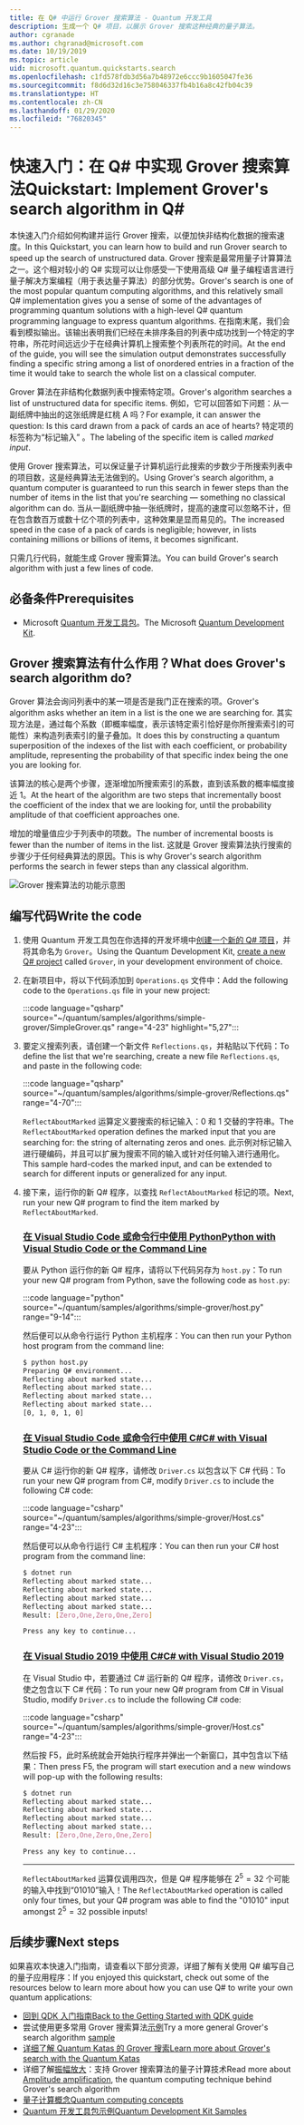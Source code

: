 ```yaml
---
title: 在 Q# 中运行 Grover 搜索算法 - Quantum 开发工具
description: 生成一个 Q# 项目，以展示 Grover 搜索这种经典的量子算法。
author: cgranade
ms.author: chgranad@microsoft.com
ms.date: 10/19/2019
ms.topic: article
uid: microsoft.quantum.quickstarts.search
ms.openlocfilehash: c1fd578fdb3d56a7b48972e6ccc9b1605047fe36
ms.sourcegitcommit: f8d6d32d16c3e758046337fb4b16a8c42fb04c39
ms.translationtype: HT
ms.contentlocale: zh-CN
ms.lasthandoff: 01/29/2020
ms.locfileid: "76820345"
---
```

# <a name="quickstart-implement-grovers-search-algorithm-in-q"></a><span data-ttu-id="b5b4e-103">快速入门：在 Q# 中实现 Grover 搜索算法</span><span class="sxs-lookup"><span data-stu-id="b5b4e-103">Quickstart: Implement Grover's search algorithm in Q#</span></span>

<span data-ttu-id="b5b4e-104">本快速入门介绍如何构建并运行 Grover 搜索，以便加快非结构化数据的搜索速度。</span><span class="sxs-lookup"><span data-stu-id="b5b4e-104">In this Quickstart, you can learn how to build and run Grover search to speed up the search of unstructured data.</span></span>  <span data-ttu-id="b5b4e-105">Grover 搜索是最常用量子计算算法之一。这个相对较小的 Q# 实现可以让你感受一下使用高级 Q# 量子编程语言进行量子解决方案编程（用于表达量子算法）的部分优势。</span><span class="sxs-lookup"><span data-stu-id="b5b4e-105">Grover's search is one of the most popular quantum computing algorithms, and this relatively small Q# implementation gives you a sense of some of the advantages of programming quantum solutions with a high-level Q# quantum programming language to express quantum algorithms.</span></span>  <span data-ttu-id="b5b4e-106">在指南末尾，我们会看到模拟输出。该输出表明我们已经在未排序条目的列表中成功找到一个特定的字符串，所花时间远远少于在经典计算机上搜索整个列表所花的时间。</span><span class="sxs-lookup"><span data-stu-id="b5b4e-106">At the end of the guide, you will see the simulation output demonstrates successfully finding a specific string among a list of onordered entries in a fraction of the time it would take to search the whole list on a classical computer.</span></span>

<span data-ttu-id="b5b4e-107">Grover 算法在非结构化数据列表中搜索特定项。</span><span class="sxs-lookup"><span data-stu-id="b5b4e-107">Grover's algorithm searches a list of unstructured data for specific items.</span></span> <span data-ttu-id="b5b4e-108">例如，它可以回答如下问题：从一副纸牌中抽出的这张纸牌是红桃 A 吗？</span><span class="sxs-lookup"><span data-stu-id="b5b4e-108">For example, it can answer the question: Is this card drawn from a pack of cards an ace of hearts?</span></span> <span data-ttu-id="b5b4e-109">特定项的标签称为“标记输入”  。</span><span class="sxs-lookup"><span data-stu-id="b5b4e-109">The labeling of the specific item is called _marked input_.</span></span>

<span data-ttu-id="b5b4e-110">使用 Grover 搜索算法，可以保证量子计算机运行此搜索的步数少于所搜索列表中的项目数，这是经典算法无法做到的。</span><span class="sxs-lookup"><span data-stu-id="b5b4e-110">Using Grover's search algorithm, a quantum computer is guaranteed to run this search in fewer steps than the number of items in the list that you're searching — something no classical algorithm can do.</span></span> <span data-ttu-id="b5b4e-111">当从一副纸牌中抽一张纸牌时，提高的速度可以忽略不计，但在包含数百万或数十亿个项的列表中，这种效果是显而易见的。</span><span class="sxs-lookup"><span data-stu-id="b5b4e-111">The increased speed in the case of a pack of cards is negligible; however, in lists containing millions or billions of items, it becomes significant.</span></span>

<span data-ttu-id="b5b4e-112">只需几行代码，就能生成 Grover 搜索算法。</span><span class="sxs-lookup"><span data-stu-id="b5b4e-112">You can build Grover's search algorithm with just a few lines of code.</span></span>

## <a name="prerequisites"></a><span data-ttu-id="b5b4e-113">必备条件</span><span class="sxs-lookup"><span data-stu-id="b5b4e-113">Prerequisites</span></span>

- <span data-ttu-id="b5b4e-114">Microsoft [Quantum 开发工具包][install]。</span><span class="sxs-lookup"><span data-stu-id="b5b4e-114">The Microsoft [Quantum Development Kit][install].</span></span>

## <a name="what-does-grovers-search-algorithm-do"></a><span data-ttu-id="b5b4e-115">Grover 搜索算法有什么作用？</span><span class="sxs-lookup"><span data-stu-id="b5b4e-115">What does Grover's search algorithm do?</span></span>

<span data-ttu-id="b5b4e-116">Grover 算法会询问列表中的某一项是否是我门正在搜索的项。</span><span class="sxs-lookup"><span data-stu-id="b5b4e-116">Grover's algorithm asks whether an item in a list is the one we are searching for.</span></span> <span data-ttu-id="b5b4e-117">其实现方法是，通过每个系数（即概率幅度，表示该特定索引恰好是你所搜索索引的可能性）来构造列表索引的量子叠加。</span><span class="sxs-lookup"><span data-stu-id="b5b4e-117">It does this by constructing a quantum superposition of the indexes of the list with each coefficient, or probability amplitude, representing the probability of that specific index being the one you are looking for.</span></span>

<span data-ttu-id="b5b4e-118">该算法的核心是两个步骤，逐渐增加所搜索索引的系数，直到该系数的概率幅度接近 1。</span><span class="sxs-lookup"><span data-stu-id="b5b4e-118">At the heart of the algorithm are two steps that incrementally boost the coefficient of the index that we are looking for, until the probability amplitude of that coefficient approaches one.</span></span>

<span data-ttu-id="b5b4e-119">增加的增量值应少于列表中的项数。</span><span class="sxs-lookup"><span data-stu-id="b5b4e-119">The number of incremental boosts is fewer than the number of items in the list.</span></span> <span data-ttu-id="b5b4e-120">这就是 Grover 搜索算法执行搜索的步骤少于任何经典算法的原因。</span><span class="sxs-lookup"><span data-stu-id="b5b4e-120">This is why Grover's search algorithm performs the search in fewer steps than any classical algorithm.</span></span>

![Grover 搜索算法的功能示意图](~/media/grover.png)

## <a name="write-the-code"></a><span data-ttu-id="b5b4e-122">编写代码</span><span class="sxs-lookup"><span data-stu-id="b5b4e-122">Write the code</span></span>

1. <span data-ttu-id="b5b4e-123">使用 Quantum 开发工具包在你选择的开发坏境中[创建一个新的 Q# 项目](xref:microsoft.quantum.howto.createproject)，并将其命名为 `Grover`。</span><span class="sxs-lookup"><span data-stu-id="b5b4e-123">Using the Quantum Development Kit, [create a new Q# project](xref:microsoft.quantum.howto.createproject) called `Grover`, in your development environment of choice.</span></span>

1. <span data-ttu-id="b5b4e-124">在新项目中，将以下代码添加到 `Operations.qs` 文件中：</span><span class="sxs-lookup"><span data-stu-id="b5b4e-124">Add the following code to the `Operations.qs` file in your new project:</span></span>

    :::code language="qsharp" source="~/quantum/samples/algorithms/simple-grover/SimpleGrover.qs" range="4-23" highlight="5,27":::

1. <span data-ttu-id="b5b4e-125">要定义搜索列表，请创建一个新文件 `Reflections.qs`，并粘贴以下代码：</span><span class="sxs-lookup"><span data-stu-id="b5b4e-125">To define the list that we're searching, create a new file `Reflections.qs`, and paste in the following code:</span></span>

    :::code language="qsharp" source="~/quantum/samples/algorithms/simple-grover/Reflections.qs" range="4-70":::

    <span data-ttu-id="b5b4e-126">`ReflectAboutMarked` 运算定义要搜索的标记输入：0 和 1 交替的字符串。</span><span class="sxs-lookup"><span data-stu-id="b5b4e-126">The `ReflectAboutMarked` operation defines the marked input that you are searching for: the string of alternating zeros and ones.</span></span> <span data-ttu-id="b5b4e-127">此示例对标记输入进行硬编码，并且可以扩展为搜索不同的输入或针对任何输入进行通用化。</span><span class="sxs-lookup"><span data-stu-id="b5b4e-127">This sample hard-codes the marked input, and can be extended to search for different inputs or generalized for any input.</span></span>

1. <span data-ttu-id="b5b4e-128">接下来，运行你的新 Q# 程序，以查找 `ReflectAboutMarked` 标记的项。</span><span class="sxs-lookup"><span data-stu-id="b5b4e-128">Next, run your new Q# program to find the item marked by `ReflectAboutMarked`.</span></span>

    ### <a name="python-with-visual-studio-code-or-the-command-linetabtabid-python"></a>[<span data-ttu-id="b5b4e-129">在 Visual Studio Code 或命令行中使用 Python</span><span class="sxs-lookup"><span data-stu-id="b5b4e-129">Python with Visual Studio Code or the Command Line</span></span>](#tab/tabid-python)

    <span data-ttu-id="b5b4e-130">要从 Python 运行你的新 Q# 程序，请将以下代码另存为 `host.py`：</span><span class="sxs-lookup"><span data-stu-id="b5b4e-130">To run your new Q# program from Python, save the following code as `host.py`:</span></span>

    :::code language="python" source="~/quantum/samples/algorithms/simple-grover/host.py" range="9-14":::

    <span data-ttu-id="b5b4e-131">然后便可以从命令行运行 Python 主机程序：</span><span class="sxs-lookup"><span data-stu-id="b5b4e-131">You can then run your Python host program from the command line:</span></span>

    ```bash
    $ python host.py
    Preparing Q# environment...
    Reflecting about marked state...
    Reflecting about marked state...
    Reflecting about marked state...
    Reflecting about marked state...
    [0, 1, 0, 1, 0]
    ```

    ### <a name="c-with-visual-studio-code-or-the-command-linetabtabid-csharp"></a>[<span data-ttu-id="b5b4e-132">在 Visual Studio Code 或命令行中使用 C#</span><span class="sxs-lookup"><span data-stu-id="b5b4e-132">C# with Visual Studio Code or the Command Line</span></span>](#tab/tabid-csharp)

    <span data-ttu-id="b5b4e-133">要从 C# 运行你的新 Q# 程序，请修改 `Driver.cs` 以包含以下 C# 代码：</span><span class="sxs-lookup"><span data-stu-id="b5b4e-133">To run your new Q# program from C#, modify `Driver.cs` to include the following C# code:</span></span>

    :::code language="csharp" source="~/quantum/samples/algorithms/simple-grover/Host.cs" range="4-23":::

    <span data-ttu-id="b5b4e-134">然后便可以从命令行运行 C# 主机程序：</span><span class="sxs-lookup"><span data-stu-id="b5b4e-134">You can then run your C# host program from the command line:</span></span>

    ```bash
    $ dotnet run
    Reflecting about marked state...
    Reflecting about marked state...
    Reflecting about marked state...
    Reflecting about marked state...
    Result: [Zero,One,Zero,One,Zero]

    Press any key to continue...
    ```

    ### <a name="c-with-visual-studio-2019tabtabid-vs2019"></a>[<span data-ttu-id="b5b4e-135">在 Visual Studio 2019 中使用 C#</span><span class="sxs-lookup"><span data-stu-id="b5b4e-135">C# with Visual Studio 2019</span></span>](#tab/tabid-vs2019)

    <span data-ttu-id="b5b4e-136">在 Visual Studio 中，若要通过 C# 运行新的 Q# 程序，请修改 `Driver.cs`，使之包含以下 C# 代码：</span><span class="sxs-lookup"><span data-stu-id="b5b4e-136">To run your new Q# program from C# in Visual Studio, modify `Driver.cs` to include the following C# code:</span></span>

    :::code language="csharp" source="~/quantum/samples/algorithms/simple-grover/Host.cs" range="4-23":::

    <span data-ttu-id="b5b4e-137">然后按 F5，此时系统就会开始执行程序并弹出一个新窗口，其中包含以下结果：</span><span class="sxs-lookup"><span data-stu-id="b5b4e-137">Then press F5, the program will start execution and a new windows will pop-up with the following results:</span></span> 

    ```bash
    $ dotnet run
    Reflecting about marked state...
    Reflecting about marked state...
    Reflecting about marked state...
    Reflecting about marked state...
    Result: [Zero,One,Zero,One,Zero]

    Press any key to continue...
    ```
    ***

    <span data-ttu-id="b5b4e-138">`ReflectAboutMarked` 运算仅调用四次，但是 Q# 程序能够在 $2^{5} = 32$ 个可能的输入中找到“01010”输入！</span><span class="sxs-lookup"><span data-stu-id="b5b4e-138">The `ReflectAboutMarked` operation is called only four times, but your Q# program was able to find the "01010" input amongst $2^{5} = 32$ possible inputs!</span></span>

## <a name="next-steps"></a><span data-ttu-id="b5b4e-139">后续步骤</span><span class="sxs-lookup"><span data-stu-id="b5b4e-139">Next steps</span></span>

<span data-ttu-id="b5b4e-140">如果喜欢本快速入门指南，请查看以下部分资源，详细了解有关使用 Q# 编写自己的量子应用程序：</span><span class="sxs-lookup"><span data-stu-id="b5b4e-140">If you enjoyed this quickstart, check out some of the resources below to learn more about how you can use Q# to write your own quantum applications:</span></span>

- [<span data-ttu-id="b5b4e-141">回到 QDK 入门指南</span><span class="sxs-lookup"><span data-stu-id="b5b4e-141">Back to the Getting Started with QDK guide</span></span>](xref:microsoft.quantum.welcome)
- <span data-ttu-id="b5b4e-142">尝试使用更多常用 Grover 搜索算法[示例](https://github.com/microsoft/Quantum/tree/master/samples/algorithms/database-search)</span><span class="sxs-lookup"><span data-stu-id="b5b4e-142">Try a more general Grover's search algorithm [sample](https://github.com/microsoft/Quantum/tree/master/samples/algorithms/database-search)</span></span>
- [<span data-ttu-id="b5b4e-143">详细了解 Quantum Katas 的 Grover 搜索</span><span class="sxs-lookup"><span data-stu-id="b5b4e-143">Learn more about Grover's search with the Quantum Katas</span></span>](xref:microsoft.quantum.overview.katas)
- <span data-ttu-id="b5b4e-144">详细了解[振幅放大](xref:microsoft.quantum.libraries.standard.algorithms#amplitude-amplification)：支持 Grover 搜索算法的量子计算技术</span><span class="sxs-lookup"><span data-stu-id="b5b4e-144">Read more about [Amplitude amplification](xref:microsoft.quantum.libraries.standard.algorithms#amplitude-amplification), the quantum computing technique behind Grover's search algorithm</span></span>
- [<span data-ttu-id="b5b4e-145">量子计算概念</span><span class="sxs-lookup"><span data-stu-id="b5b4e-145">Quantum computing concepts</span></span>](xref:microsoft.quantum.concepts.intro)
- [<span data-ttu-id="b5b4e-146">Quantum 开发工具包示例</span><span class="sxs-lookup"><span data-stu-id="b5b4e-146">Quantum Development Kit Samples</span></span>](https://docs.microsoft.com/samples/browse/?products=qdk)

<!-- LINKS -->

[install]: xref:microsoft.quantum.install
